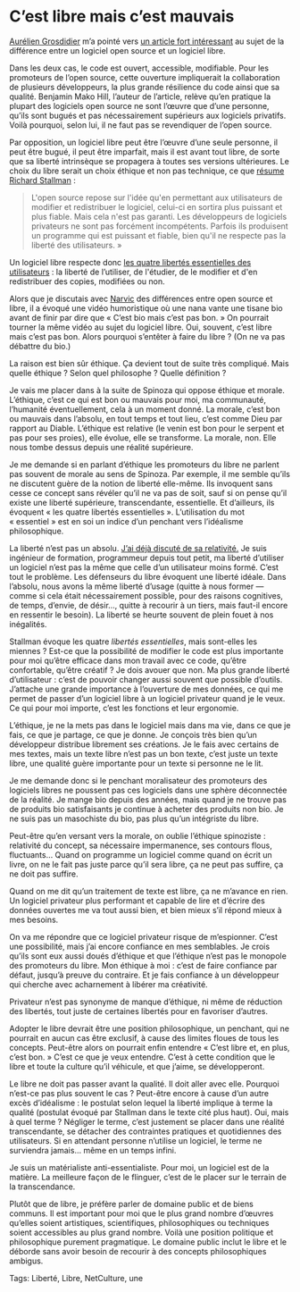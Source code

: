 # C’est libre mais c’est mauvais

[Aurélien Grosdidier](https://twitter.com/Alatitude77) m’a pointé vers [un article fort intéressant](https://www.gnu.org/philosophy/when-free-software-isnt-practically-superior.html) au sujet de la différence entre un logiciel open source et un logiciel libre.

Dans les deux cas, le code est ouvert, accessible, modifiable. Pour les promoteurs de l’open source, cette ouverture impliquerait la collaboration de plusieurs développeurs, la plus grande résilience du code ainsi que sa qualité. Benjamin Mako Hill, l’auteur de l’article, relève qu’en pratique la plupart des logiciels open source ne sont l’œuvre que d’une personne, qu’ils sont bugués et pas nécessairement supérieurs aux logiciels privatifs. Voilà pourquoi, selon lui, il ne faut pas se revendiquer de l’open source.

Par opposition, un logiciel libre peut être l’œuvre d’une seule personne, il peut être bugué, il peut être imparfait, mais il est avant tout libre, de sorte que sa liberté intrinsèque se propagera à toutes ses versions ultérieures. Le choix du libre serait un choix éthique et non pas technique, ce que [résume Richard Stallman](https://www.gnu.org/philosophy/open-source-misses-the-point.html) :

> L'open source repose sur l'idée qu'en permettant aux utilisateurs de modifier et redistribuer le logiciel, celui-ci en sortira plus puissant et plus fiable. Mais cela n'est pas garanti. Les développeurs de logiciels privateurs ne sont pas forcément incompétents. Parfois ils produisent un programme qui est puissant et fiable, bien qu'il ne respecte pas la liberté des utilisateurs. »

Un logiciel libre respecte donc [les quatre libertés essentielles des utilisateurs](https://www.gnu.org/philosophy/free-sw.html) : la liberté de l’utiliser, de l'étudier, de le modifier et d'en redistribuer des copies, modifiées ou non.

Alors que je discutais avec [Narvic](https://twitter.com/narvic) des différences entre open source et libre, il a évoqué une vidéo humoristique où une nana vante une tisane bio avant de finir par dire que « C’est bio mais c’est pas bon. » On pourrait tourner la même vidéo au sujet du logiciel libre. Oui, souvent, c’est libre mais c’est pas bon. Alors pourquoi s’entêter à faire du libre ? (On ne va pas débattre du bio.)

La raison est bien sûr éthique. Ça devient tout de suite très compliqué. Mais quelle éthique ? Selon quel philosophe ? Quelle définition ?

Je vais me placer dans à la suite de Spinoza qui oppose éthique et morale. L’éthique, c’est ce qui est bon ou mauvais pour moi, ma communauté, l’humanité éventuellement, cela à un moment donné. La morale, c’est bon ou mauvais dans l’absolu, en tout temps et tout lieu, c’est comme Dieu par rapport au Diable. L’éthique est relative (le venin est bon pour le serpent et pas pour ses proies), elle évolue, elle se transforme. La morale, non. Elle nous tombe dessus depuis une réalité supérieure.

Je me demande si en parlant d’éthique les promoteurs du libre ne parlent pas souvent de morale au sens de Spinoza. Par exemple, il me semble qu’ils ne discutent guère de la notion de liberté elle-même. Ils invoquent sans cesse ce concept sans révéler qu’il ne va pas de soit, sauf si on pense qu’il existe une liberté supérieure, transcendante, essentielle. Et d’ailleurs, ils évoquent « les quatre libertés essentielles ». L’utilisation du mot « essentiel » est en soi un indice d’un penchant vers l’idéalisme philosophique.

La liberté n’est pas un absolu. [J’ai déjà discuté de sa relativité.](http://tcrouzet.com/2013/10/18/quest-ce-que-la-liberte/) Je suis ingénieur de formation, programmeur depuis tout petit, ma liberté d’utiliser un logiciel n’est pas la même que celle d’un utilisateur moins formé. C’est tout le problème. Les défenseurs du libre évoquent une liberté idéale. Dans l’absolu, nous avons la même liberté d’usage (quitte à nous former — comme si cela était nécessairement possible, pour des raisons cognitives, de temps, d’envie, de désir…, quitte à recourir à un tiers, mais faut-il encore en ressentir le besoin). La liberté se heurte souvent de plein fouet à nos inégalités.

Stallman évoque les quatre *libertés essentielles*, mais sont-elles les miennes ? Est-ce que la possibilité de modifier le code est plus importante pour moi qu’être efficace dans mon travail avec ce code, qu’être confortable, qu’être créatif ? Je dois avouer que non. Ma plus grande liberté d’utilisateur : c’est de pouvoir changer aussi souvent que possible d’outils. J’attache une grande importance à l’ouverture de mes données, ce qui me permet de passer d’un logiciel libre à un logiciel privateur quand je le veux. Ce qui pour moi importe, c’est les fonctions et leur ergonomie.

L’éthique, je ne la mets pas dans le logiciel mais dans ma vie, dans ce que je fais, ce que je partage, ce que je donne. Je conçois très bien qu’un développeur distribue librement ses créations. Je le fais avec certains de mes textes, mais un texte libre n’est pas un bon texte, c’est juste un texte libre, une qualité guère importante pour un texte si personne ne le lit.

Je me demande donc si le penchant moralisateur des promoteurs des logiciels libres ne poussent pas ces logiciels dans une sphère déconnectée de la réalité. Je mange bio depuis des années, mais quand je ne trouve pas de produits bio satisfaisants je continue à acheter des produits non bio. Je ne suis pas un masochiste du bio, pas plus qu’un intégriste du libre.

Peut-être qu’en versant vers la morale, on oublie l’éthique spinoziste : relativité du concept, sa nécessaire impermanence, ses contours flous, fluctuants… Quand on programme un logiciel comme quand on écrit un livre, on ne le fait pas juste parce qu’il sera libre, ça ne peut pas suffire, ça ne doit pas suffire.

Quand on me dit qu’un traitement de texte est libre, ça ne m’avance en rien. Un logiciel privateur plus performant et capable de lire et d’écrire des données ouvertes me va tout aussi bien, et bien mieux s’il répond mieux à mes besoins.

On va me répondre que ce logiciel privateur risque de m’espionner. C’est une possibilité, mais j’ai encore confiance en mes semblables. Je crois qu’ils sont eux aussi doués d’éthique et que l’éthique n’est pas le monopole des promoteurs du libre. Mon éthique à moi : c’est de faire confiance par défaut, jusqu’à preuve du contraire. Et je fais confiance à un développeur qui cherche avec acharnement à libérer ma créativité.

Privateur n’est pas synonyme de manque d’éthique, ni même de réduction des libertés, tout juste de certaines libertés pour en favoriser d’autres.

Adopter le libre devrait être une position philosophique, un penchant, qui ne pourrait en aucun cas être exclusif, à cause des limites floues de tous les concepts. Peut-être alors on pourrait enfin entendre « C’est libre et, en plus, c’est bon. » C’est ce que je veux entendre. C’est à cette condition que le libre et toute la culture qu’il véhicule, et que j’aime, se développeront.

Le libre ne doit pas passer avant la qualité. Il doit aller avec elle. Pourquoi n’est-ce pas plus souvent le cas ? Peut-être encore à cause d’un autre excès d’idéalisme : le postulat selon lequel la liberté implique à terme la qualité (postulat évoqué par Stallman dans le texte cité plus haut). Oui, mais à quel terme ? Négliger le terme, c’est justement se placer dans une réalité transcendante, se détacher des contraintes pratiques et quotidiennes des utilisateurs. Si en attendant personne n’utilise un logiciel, le terme ne surviendra jamais… même en un temps infini.

Je suis un matérialiste anti-essentialiste. Pour moi, un logiciel est de la matière. La meilleure façon de le flinguer, c’est de le placer sur le terrain de la transcendance.

Plutôt que de libre, je préfère parler de domaine public et de biens communs. Il est important pour moi que le plus grand nombre d’œuvres qu’elles soient artistiques, scientifiques, philosophiques ou techniques soient accessibles au plus grand nombre. Voilà une position politique et philosophique purement pragmatique. Le domaine public inclut le libre et le déborde sans avoir besoin de recourir à des concepts philosophiques ambigus.

Tags: Liberté, Libre, NetCulture, une